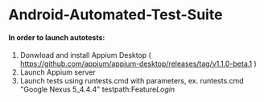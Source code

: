 # Android-Automated-Test-Suite

#### In order to launch autotests:
1. Donwload and install Appium Desktop ( https://github.com/appium/appium-desktop/releases/tag/v1.1.0-beta.1 )
2. Launch Appium server
3. Launch tests using runtests.cmd with parameters, ex. runtests.cmd "Google Nexus 5_4.4.4" testpath:Feature*Login*
